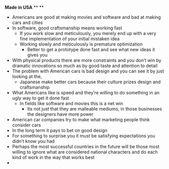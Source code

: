 **Made in USA**
**
**
- Americans are good at making movies and software and bad at making cars and cities
- In software, good craftsmanship means working fast
	- If you work slow and meticulously, you merely end up with a  very fine implementation of your initial mistaken idea
	- Working slowly and meticulously is premature optimization
		- Better to get a prototype done fast and see what new ideas it gives you
- With physical products there are more constraints and you don’t win by dramatic innovations so much as by good taste and attention to detail
- The problem with American cars is bad design and you can see it by just looking at the,
	- Japanese make better cars because their culture prizes design and craftsmanship
- What Americans like is speed and they’re willing to do something in an ugly way to get it done fast
	- In fields like software and movies this is a net win
		- Its not just that they are malleable mediums, in those businesses the designers have more power
- American car companies try to make what marketing people think consider cars
- In the long term it pays to bet on good design
- For something to surprise you it must be satisfying expectations you didn’t know you had
- Perhaps the most successful countries in the future will be those most willing to ignore what are considered national characters and do each kind of work in the way that works best
- 

